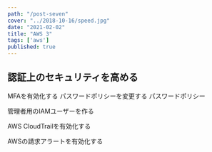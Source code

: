 ```yaml
---
path: "/post-seven"
cover: "../2018-10-16/speed.jpg"
date: "2021-02-02"
title: "AWS 3"
tags: ['aws']
published: true
---
```


## 認証上のセキュリティを高める

MFAを有効化する
パスワードポリシーを変更する
パスワードポリシー

管理者用のIAMユーザーを作る

AWS CloudTrailを有効化する

AWSの請求アラートを有効化する


